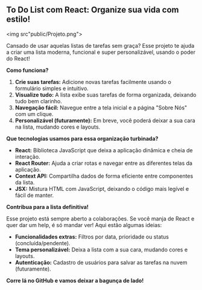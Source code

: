 ## To Do List com React: Organize sua vida com estilo! 

<img src"public/Projeto.png">

Cansado de usar aquelas listas de tarefas sem graça?  Esse projeto te ajuda a criar uma lista moderna, funcional e super personalizável, usando o poder do React! 

**Como funciona?**

1. **Crie suas tarefas:** Adicione novas tarefas facilmente usando o formulário simples e intuitivo.
2. **Visualize tudo:** A lista exibe suas tarefas de forma organizada, deixando tudo bem clarinho.
3. **Navegação fácil:** Navegue entre a tela inicial e a página "Sobre Nós" com um clique.
4. **Personalizável (futuramente):** Em breve, você poderá deixar a sua cara na lista, mudando cores e layouts. 

**Que tecnologias usamos para essa organização turbinada?**

* **React:** Biblioteca JavaScript que deixa a aplicação dinâmica e cheia de interação.
* **React Router:** Ajuda a criar rotas e navegar entre as diferentes telas da aplicação.
* **Context API:** Compartilha dados de forma eficiente entre componentes da lista.
* **JSX:** Mistura HTML com JavaScript, deixando o código mais legível e fácil de manter.

**Contribua para a lista definitiva!** 

Esse projeto está sempre aberto a colaborações. Se você manja de React e quer dar um help, é só mandar ver! Aqui estão algumas ideias:

* **Funcionalidades extras:** Filtros por data, prioridade ou status (concluída/pendente).
* **Tema personalizável:** Deixa a lista com a sua cara, mudando cores e layouts.
* **Autenticação:** Cadastro de usuários para salvar as tarefas na nuvem (futuramente).

**Corre lá no GitHub e vamos deixar a bagunça de lado!** 
